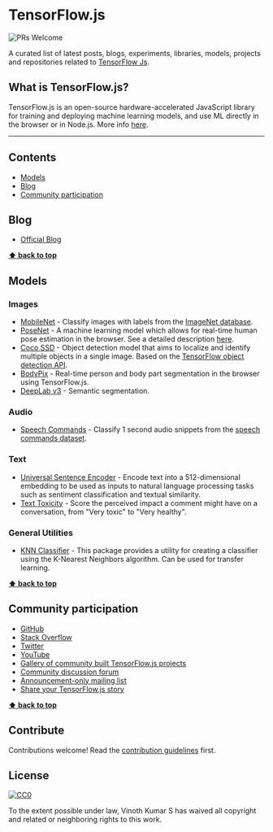 # TensorFlow.js

![PRs Welcome](https://img.shields.io/badge/PRs-welcome-brightgreen.svg)

A curated list of latest posts, blogs, experiments, libraries, models, projects and repositories related to [TensorFlow Js](https://www.tensorflow.org/js).

## What is TensorFlow.js?

TensorFlow.js is an open-source hardware-accelerated JavaScript library for training and deploying machine learning models, and use ML directly in the browser or in Node.js. More info [here](https://www.tensorflow.org/js).

---

## Contents

- [Models](#models)
- [Blog](#blog)
- [Community participation](#community-participation)

## Blog

- [Official Blog](https://blog.tensorflow.org/)

**[⬆ back to top](#contents)**

## Models

### Images

- [MobileNet](https://github.com/tensorflow/tfjs-models/blob/master/mobilenet) - Classify images with labels from the [ImageNet database](http://www.image-net.org/).
- [PoseNet](https://github.com/tensorflow/tfjs-models/blob/master/posenet) - A machine learning model which allows for real-time human pose estimation in the browser. See a detailed description [here](https://medium.com/tensorflow/real-time-human-pose-estimation-in-the-browser-with-tensorflow-js-7dd0bc881cd5).
- [Coco SSD](https://github.com/tensorflow/tfjs-models/blob/master/coco-ssd) - Object detection model that aims to localize and identify multiple objects in a single image. Based on the [TensorFlow object detection API](https://github.com/tensorflow/models/blob/master/research/object_detection/README.md).
- [BodyPix](https://github.com/tensorflow/tfjs-models/blob/master/body-pix) - Real-time person and body part segmentation in the browser using TensorFlow.js.
- [DeepLab v3](https://github.com/tensorflow/tfjs-models/blob/master/deeplab) - Semantic segmentation.

### Audio

- [Speech Commands](https://github.com/tensorflow/tfjs-models/blob/master/speech-commands) - Classify 1 second audio snippets from the [speech commands dataset](https://www.tensorflow.org/tutorials/sequences/audio_recognition).

### Text

- [Universal Sentence Encoder](https://github.com/tensorflow/tfjs-models/blob/master/universal-sentence-encoder) - Encode text into a 512-dimensional embedding to be used as inputs to natural language processing tasks such as sentiment classification and textual similarity.
- [Text Toxicity](https://github.com/tensorflow/tfjs-models/blob/master/toxicity) - Score the perceived impact a comment might have on a conversation, from "Very toxic" to "Very healthy".

### General Utilities

- [KNN Classifier](https://github.com/tensorflow/tfjs-models/blob/master/knn-classifier) - This package provides a utility for creating a classifier using the K-Nearest Neighbors algorithm. Can be used for transfer learning.

**[⬆ back to top](#contents)**

## Community participation

- [GitHub](https://github.com/tensorflow/tfjs)
- [Stack Overflow](https://stackoverflow.com/questions/tagged/tensorflow.js)
- [Twitter](https://twitter.com/tensorflow)
- [YouTube](https://youtube.com/tensorflow)
- [Gallery of community built TensorFlow.js projects](https://github.com/tensorflow/tfjs/blob/master/GALLERY.md)
- [Community discussion forum](https://groups.google.com/a/tensorflow.org/forum/#!forum/tfjs)
- [Announcement-only mailing list](https://groups.google.com/a/tensorflow.org/forum/#!forum/tfjs-announce)
- [Share your TensorFlow.js story](https://services.google.com/fb/forms/tensorflowcasestudy/)

**[⬆ back to top](#contents)**

## Contribute

Contributions welcome! Read the [contribution guidelines](CONTRIBUTING.md) first.

## License

[![CC0](https://mirrors.creativecommons.org/presskit/buttons/88x31/svg/cc-zero.svg)](https://creativecommons.org/publicdomain/zero/1.0)

To the extent possible under law, Vinoth Kumar S has waived all copyright and
related or neighboring rights to this work.
